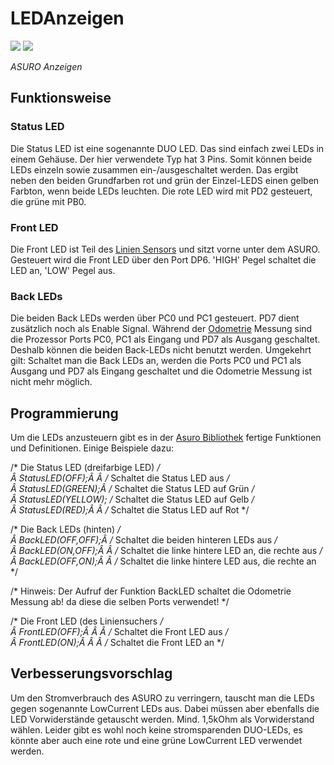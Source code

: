 # LEDAnzeigen

![][1] ![][2] 

*ASURO Anzeigen* <vspace>

## Funktionsweise<vspace>

### Status LED<vspace>

Die Status LED ist eine sogenannte DUO LED. Das sind einfach zwei LEDs in einem Gehäuse. Der hier verwendete Typ hat 3 Pins. Somit können beide LEDs einzeln sowie zusammen ein-/ausgeschaltet werden. Das ergibt neben den beiden Grundfarben rot und grün der Einzel-LEDS einen gelben Farbton, wenn beide LEDs leuchten. Die rote LED wird mit PD2 gesteuert, die grüne mit PB0. <vspace>

### Front LED<vspace>

Die Front LED ist Teil des [Linien Sensors][3] und sitzt vorne unter dem ASURO. Gesteuert wird die Front LED über den Port DP6. 'HIGH' Pegel schaltet die LED an, 'LOW' Pegel aus. <vspace>

### Back LEDs<vspace>

Die beiden Back LEDs werden über PC0 und PC1 gesteuert. PD7 dient zusätzlich noch als Enable Signal. Während der [Odometrie][4] Messung sind die Prozessor Ports PC0, PC1 als Eingang und PD7 als Ausgang geschaltet. Deshalb können die beiden Back-LEDs nicht benutzt werden. Umgekehrt gilt: Schaltet man die Back LEDs an, werden die Ports PC0 und PC1 als Ausgang und PD7 als Eingang geschaltet und die Odometrie Messung ist nicht mehr möglich. <vspace>

## Programmierung<vspace>

Um die LEDs anzusteuern gibt es in der [Asuro Bibliothek][5] fertige Funktionen und Definitionen. Einige Beispiele dazu: <vspace>

/* Die Status LED (dreifarbige LED) */  
Â  StatusLED(OFF);Â  Â  /* Schaltet die Status LED aus */  
Â  StatusLED(GREEN);Â  /* Schaltet die Status LED auf Grün */  
Â  StatusLED(YELLOW); /* Schaltet die Status LED auf Gelb */  
Â  StatusLED(RED);Â  Â  /* Schaltet die Status LED auf Rot */<vspace>

/* Die Back LEDs (hinten) */  
Â  BackLED(OFF,OFF);Â  /* Schaltet die beiden hinteren LEDs aus */  
Â  BackLED(ON,OFF);Â  Â /* Schaltet die linke hintere LED an, die rechte aus */  
Â  BackLED(OFF,ON);Â  Â /* Schaltet die linke hintere LED aus, die rechte an */  
  
/* Hinweis: Der Aufruf der Funktion BackLED schaltet die Odometrie Messung ab! da diese die selben Ports verwendet! */<vspace>

/* Die Front LED (des Liniensuchers */  
Â  FrontLED(OFF);Â  Â  Â /* Schaltet die Front LED aus */  
Â  FrontLED(ON);Â  Â  Â  /* Schaltet die Front LED an */<vspace>

## Verbesserungsvorschlag<vspace>

Um den Stromverbrauch des ASURO zu verringern, tauscht man die LEDs gegen sogenannte LowCurrent LEDs aus. Dabei müssen aber ebenfalls die LED Vorwiderstände getauscht werden. Mind. 1,5kOhm als Vorwiderstand wählen. Leider gibt es wohl noch keine stromsparenden DUO-LEDs, es könnte aber auch eine rote und eine grüne LowCurrent LED verwendet werden.

 [1]: http://www.asurowiki.de/pmwiki/uploads/Main/leds.jpg ""
 [2]: http://www.asurowiki.de/pmwiki/uploads/Main/odometrie.jpg ""
 [3]: http://www.asurowiki.de/pmwiki/pmwiki.php/Main/Linienfolger
 [4]: http://www.asurowiki.de/pmwiki/pmwiki.php/Main/Odometrie
 [5]: http://www.asurowiki.de/pmwiki/pmwiki.php/Main/Bibliothek

